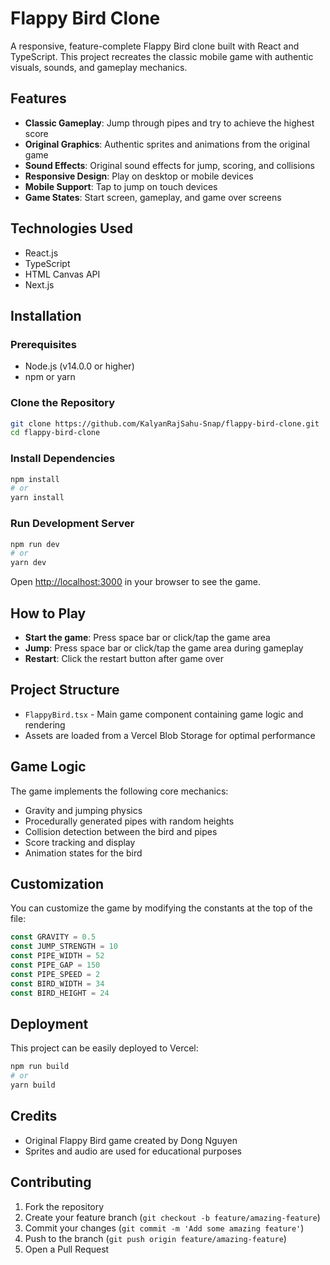 # Flappy Bird Clone

A responsive, feature-complete Flappy Bird clone built with React and TypeScript. This project recreates the classic mobile game with authentic visuals, sounds, and gameplay mechanics.

## Features

- **Classic Gameplay**: Jump through pipes and try to achieve the highest score
- **Original Graphics**: Authentic sprites and animations from the original game
- **Sound Effects**: Original sound effects for jump, scoring, and collisions
- **Responsive Design**: Play on desktop or mobile devices
- **Mobile Support**: Tap to jump on touch devices
- **Game States**: Start screen, gameplay, and game over screens

## Technologies Used

- React.js
- TypeScript
- HTML Canvas API
- Next.js

## Installation

### Prerequisites

- Node.js (v14.0.0 or higher)
- npm or yarn

### Clone the Repository

```bash
git clone https://github.com/KalyanRajSahu-Snap/flappy-bird-clone.git
cd flappy-bird-clone
```

### Install Dependencies

```bash
npm install
# or
yarn install
```

### Run Development Server

```bash
npm run dev
# or
yarn dev
```

Open [http://localhost:3000](http://localhost:3000) in your browser to see the game.

## How to Play

- **Start the game**: Press space bar or click/tap the game area
- **Jump**: Press space bar or click/tap the game area during gameplay
- **Restart**: Click the restart button after game over

## Project Structure

- `FlappyBird.tsx` - Main game component containing game logic and rendering
- Assets are loaded from a Vercel Blob Storage for optimal performance

## Game Logic

The game implements the following core mechanics:

- Gravity and jumping physics
- Procedurally generated pipes with random heights
- Collision detection between the bird and pipes
- Score tracking and display
- Animation states for the bird

## Customization

You can customize the game by modifying the constants at the top of the file:

```typescript
const GRAVITY = 0.5
const JUMP_STRENGTH = 10
const PIPE_WIDTH = 52
const PIPE_GAP = 150
const PIPE_SPEED = 2
const BIRD_WIDTH = 34
const BIRD_HEIGHT = 24
```

## Deployment

This project can be easily deployed to Vercel:

```bash
npm run build
# or
yarn build
```

## Credits

- Original Flappy Bird game created by Dong Nguyen
- Sprites and audio are used for educational purposes

## Contributing

1. Fork the repository
2. Create your feature branch (`git checkout -b feature/amazing-feature`)
3. Commit your changes (`git commit -m 'Add some amazing feature'`)
4. Push to the branch (`git push origin feature/amazing-feature`)
5. Open a Pull Request
